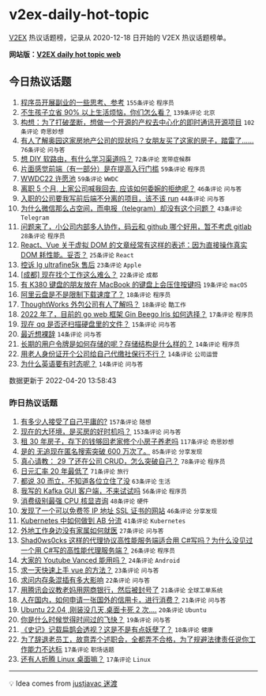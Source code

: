# v2ex-daily-hot-topic

[V2EX](https://www.v2ex.com/) 热议话题榜，记录从 2020-12-18 日开始的 V2EX 热议话题榜单。

**网站版：[V2EX daily hot topic web](https://boojack.github.io/v2ex-daily-hot-topic-web/)**

## 今日热议话题

<!-- TODAY BEGIN -->

1. [程序员开展副业的一些思考、参考](https://www.v2ex.com/t/848072) `155条评论` `程序员`
1. [不生孩子立省 90% 以上生活烦恼，你们怎么看？](https://www.v2ex.com/t/848073) `139条评论` `北京`
1. [构想：为了打破垄断，想做一个开源的产权去中心化的即时通讯开源项目](https://www.v2ex.com/t/848089) `102条评论` `奇思妙想`
1. [有人了解奥园这家房地产公司的现状吗？女朋友买了这家的房子，踏雷了......](https://www.v2ex.com/t/848057) `76条评论` `问与答`
1. [想 DIY 软路由，有什么学习渠道吗？](https://www.v2ex.com/t/848056) `72条评论` `宽带症候群`
1. [片面感觉前端（有一部分）是在提高入行门槛](https://www.v2ex.com/t/848148) `59条评论` `程序员`
1. [WWDC22 许愿池](https://www.v2ex.com/t/848052) `59条评论` `WWDC`
1. [离职 5 个月, 上家公司喊我回去, 应该如何委婉的拒绝呢？](https://www.v2ex.com/t/848044) `46条评论` `问与答`
1. [入职的公司要我写前后端不分离的项目，该不该 run](https://www.v2ex.com/t/848100) `44条评论` `问与答`
1. [为什么微信那么占空间，而电报（telegram）却没有这个问题？](https://www.v2ex.com/t/848198) `43条评论` `Telegram`
1. [问题来了，小公司内部多人协作，码云和 github 哪个好用，暂不考虑 gitlab](https://www.v2ex.com/t/848183) `28条评论` `程序员`
1. [React、Vue 关于虚拟 DOM 的文章经常有这样的表述：因为直接操作真实 DOM 耗性能。妥否？](https://www.v2ex.com/t/848093) `25条评论` `React`
1. [控诉 lg ultrafine5k 售后](https://www.v2ex.com/t/848149) `23条评论` `Apple`
1. [[成都] 现在找个工作这么难么？](https://www.v2ex.com/t/848082) `22条评论` `成都`
1. [有 K380 键盘的朋友放在 MacBook 的键盘上会压住按键吗](https://www.v2ex.com/t/848051) `19条评论` `macOS`
1. [阿里云盘是不是限制下载速度了？](https://www.v2ex.com/t/848215) `18条评论` `程序员`
1. [ThoughtWorks 外包公司有人了解吗？](https://www.v2ex.com/t/848102) `18条评论` `酷工作`
1. [2022 年了，目前的 go web 框架 Gin Beego Iris 如何选择？](https://www.v2ex.com/t/848201) `17条评论` `程序员`
1. [现在 qq 是否还扫描硬盘里的文件？](https://www.v2ex.com/t/848050) `15条评论` `问与答`
1. [最近想裸辞](https://www.v2ex.com/t/848213) `14条评论` `问与答`
1. [长期的用户令牌是如何存储的呢？存储结构是什么样的？](https://www.v2ex.com/t/848208) `14条评论` `程序员`
1. [用老人身份证开个公司给自己代缴社保行不行？](https://www.v2ex.com/t/848127) `14条评论` `公司运营`
1. [为什么英语要有时态呢？](https://www.v2ex.com/t/848058) `14条评论` `问与答`

数据更新于 2022-04-20 13:58:43

<!-- TODAY END -->

### 昨日热议话题

<!-- YESTERDAY BEGIN -->

1. [有多少人接受了自己平庸的?](https://www.v2ex.com/t/847840) `157条评论` `随想`
1. [现在的大环境，是买房的好时机吗？](https://www.v2ex.com/t/847830) `153条评论` `问与答`
1. [租 30 年房子，存下的钱够回老家修个小房子养老吗](https://www.v2ex.com/t/847837) `117条评论` `奇思妙想`
1. [是的 无追现在匿名搜索突破 600 万次了。](https://www.v2ex.com/t/847842) `85条评论` `分享发现`
1. [真心请教： 29 了还在公司 CRUD，怎么突破自己？](https://www.v2ex.com/t/847815) `78条评论` `程序员`
1. [日元汇率 20 年最低了](https://www.v2ex.com/t/847826) `71条评论` `旅行`
1. [都说 30 而立，不知道各位立住了没](https://www.v2ex.com/t/847916) `63条评论` `生活`
1. [我写的 Kafka GUI 客户端，不来试试吗](https://www.v2ex.com/t/847796) `56条评论` `程序员`
1. [消费级别最强 CPU 核显咨询](https://www.v2ex.com/t/847918) `48条评论` `硬件`
1. [发现了一个可以免费签 IP 地址 SSL 证书的网站](https://www.v2ex.com/t/847936) `46条评论` `分享发现`
1. [Kubernetes 中如何做到 AB 分流](https://www.v2ex.com/t/847814) `41条评论` `Kubernetes`
1. [外地工作身边没有家属如何就医](https://www.v2ex.com/t/847855) `27条评论` `问与答`
1. [Shad0ws0cks 这样的代理协议高性能服务端适合用 C#写吗？为什么没见过一个用 C#写的高性能代理服务端？](https://www.v2ex.com/t/847976) `26条评论` `程序员`
1. [大家的 Youtube Vanced 能用吗？](https://www.v2ex.com/t/847991) `24条评论` `Android`
1. [求一天快速上手 vue 的方法？](https://www.v2ex.com/t/847805) `23条评论` `问与答`
1. [求问内存条混插有多大影响](https://www.v2ex.com/t/847886) `22条评论` `问与答`
1. [用腾讯会议教老妈用网商银行，然后被封号了](https://www.v2ex.com/t/847957) `21条评论` `全球工单系统`
1. [人在国内，如何申请一张国外的信用卡，进行消费？](https://www.v2ex.com/t/847829) `21条评论` `问与答`
1. [Ubuntu 22.04 ,刚装没几天,桌面卡死 2 次....](https://www.v2ex.com/t/847838) `20条评论` `Ubuntu`
1. [你是什么时候觉得时间过的飞快？](https://www.v2ex.com/t/847986) `19条评论` `问与答`
1. [《史记》记载扁鹊会透视？这是不是有点妖孽了？](https://www.v2ex.com/t/847959) `18条评论` `健康`
1. [为了辞退老员工，故意弄个述职会，全都弄不合格，为了规避法律责任说你工作能力不达标](https://www.v2ex.com/t/847969) `17条评论` `职场话题`
1. [还有人折腾 Linux 桌面嘛？](https://www.v2ex.com/t/847910) `17条评论` `Linux`

<!-- YESTERDAY END -->

---

💡 Idea comes from [justjavac 迷渡](https://github.com/justjavac/)
